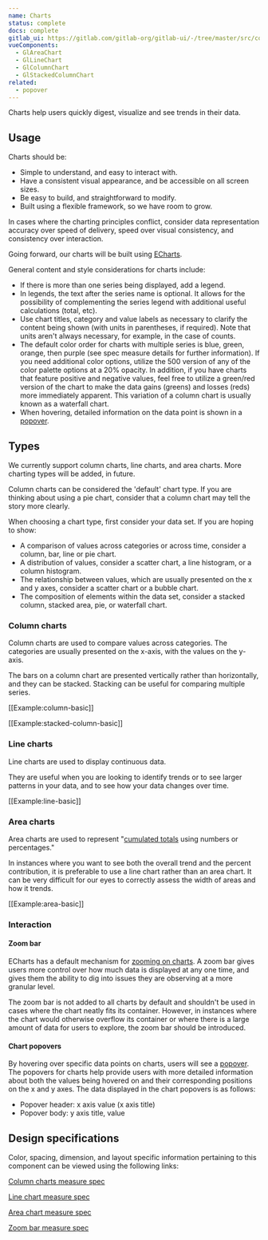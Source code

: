 ```yaml
---
name: Charts
status: complete
docs: complete
gitlab_ui: https://gitlab.com/gitlab-org/gitlab-ui/-/tree/master/src/components/charts/chart
vueComponents:
  - GlAreaChart
  - GlLineChart
  - GlColumnChart
  - GlStackedColumnChart
related:
  - popover
---
```


Charts help users quickly digest, visualize and see trends in their data.

## Usage

Charts should be:

- Simple to understand, and easy to interact with.
- Have a consistent visual appearance, and be accessible on all screen sizes.
- Be easy to build, and straightforward to modify.
- Built using a flexible framework, so we have room to grow.

In cases where the charting principles conflict, consider data representation accuracy over speed of delivery, speed over visual consistency, and consistency over interaction.

Going forward, our charts will be built using [ECharts](https://echarts.apache.org/).

General content and style considerations for charts include:

- If there is more than one series being displayed, add a legend.
- In legends, the text after the series name is optional. It allows for the possibility of complementing the series legend with additional useful calculations (total, etc).
- Use chart titles, category and value labels as necessary to clarify the content being shown (with units in parentheses, if required). Note that units aren't always necessary, for example, in the case of counts.
- The default color order for charts with multiple series is blue, green, orange, then purple (see spec measure details for further information). If you need additional color options, utilize the 500 version of any of the color palette options at a 20% opacity. In addition, if you have charts that feature positive and negative values, feel free to utilize a green/red version of the chart to make the data gains (greens) and losses (reds) more immediately apparent. This variation of a column chart is usually known as a waterfall chart.
- When hovering, detailed information on the data point is shown in a [popover](/components/popover).

## Types

We currently support column charts, line charts, and area charts. More charting types will be added, in future.

Column charts can be considered the 'default' chart type. If you are thinking about using a pie chart, consider that a column chart may tell the story more clearly.

When choosing a chart type, first consider your data set. If you are hoping to show:

- A comparison of values across categories or across time, consider a column, bar, line or pie chart.
- A distribution of values, consider a scatter chart, a line histogram, or a column histogram.
- The relationship between values, which are usually presented on the x and y axes, consider a scatter chart or a bubble chart.  
- The composition of elements within the data set, consider a stacked column, stacked area, pie, or waterfall chart.

### Column charts

Column charts are used to compare values across categories. The categories are usually presented on the x-axis, with the values on the y-axis.

The bars on a column chart are presented vertically rather than horizontally, and they can be stacked. Stacking can be useful for comparing multiple series.

[[Example:column-basic]]

[[Example:stacked-column-basic]]

### Line charts

Line charts are used to display continuous data.

They are useful when you are looking to identify trends or to see larger patterns in your data, and to see how your data changes over time.

[[Example:line-basic]]

### Area charts

Area charts are used to represent "[cumulated totals](http://www.vizwiz.com/2012/10/stacked-area-chart-vs-line-chart-great.html) using numbers or percentages."

In instances where you want to see both the overall trend and the percent contribution, it is preferable to use a line chart rather than an area chart. It can be very difficult for our eyes to correctly assess the width of areas and how it trends.

[[Example:area-basic]]

### Interaction

#### Zoom bar

ECharts has a default mechanism for [zooming on charts](https://echarts.apache.org/en/feature.html#interaction). A zoom bar gives users more control over how much data is displayed at any one time, and gives them the ability to dig into issues they are observing at a more granular level.

The zoom bar is not added to all charts by default and shouldn't be used in cases where the chart neatly fits its container. However, in instances where the chart would otherwise overflow its container or where there is a large amount of data for users to explore, the zoom bar should be introduced.

#### Chart popovers

By hovering over specific data points on charts, users will see a [popover](/components/popover/). The popovers for charts help provide users with more detailed information about both the values being hovered on and their corresponding positions on the x and y axes. The data displayed in the chart popovers is as follows:

- Popover header: x axis value (x axis title)
- Popover body: y axis title, value

## Design specifications

Color, spacing, dimension, and layout specific information pertaining to this component can be viewed using the following links:

[Column charts measure spec](http://gitlab-org.gitlab.io/gitlab-design/hosted/amelia/gd%23195-column-chart-design-spec-previews/)

[Line chart measure spec](http://gitlab-org.gitlab.io/gitlab-design/hosted/amelia/gd%23204-line-charts-spec-previews/)

[Area chart measure spec](http://gitlab-org.gitlab.io/gitlab-design/hosted/amelia/gitlab-design%23304-area-charts-spec-previews/)

[Zoom bar measure spec](http://gitlab-org.gitlab.io/gitlab-design/hosted/amelia/gd%23221-charts-scrolling-spec-previews/)
